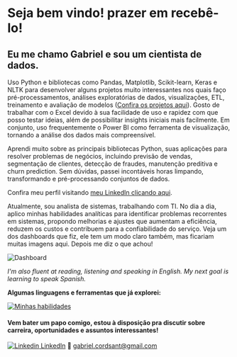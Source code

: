 # Seja bem vindo! prazer em recebê-lo!
## Eu me chamo Gabriel e sou um cientista de dados.

Uso Python e bibliotecas como Pandas, Matplotlib, Scikit-learn, Keras e NLTK para desenvolver alguns projetos muito interessantes nos quais faço pré-processamentos, análises exploratórias de dados, visualizações, ETL, treinamento e avaliação de modelos ([Confira os projetos aqui](https://github.com/gabscor/data-science-projects)). Gosto de trabalhar com o Excel devido à sua facilidade de uso e rapidez com que posso testar ideias, além de possibilitar insights iniciais mais facilmente. Em conjunto, uso frequentemente o Power BI como ferramenta de visualização, tornando a análise dos dados mais compreensível.  

Aprendi muito sobre as principais bibliotecas Python, suas aplicações para resolver problemas de negócios, incluindo previsão de vendas, segmentação de clientes, detecção de fraudes, manutenção preditiva e churn prediction. Sem dúvidas, passei incontáveis horas limpando, transformando e pré-processando conjuntos de dados. 

Confira meu perfil visitando [meu LinkedIn clicando aqui](https://www.linkedin.com/in/gabrielcsantos1/).

Atualmente, sou analista de sistemas, trabalhando com TI. No dia a dia, aplico minhas habilidades analíticas para identificar problemas recorrentes em sistemas, propondo melhorias e ajustes que aumentam a eficiência, reduzem os custos e contribuem para a confiabilidade do serviço. Veja um dos dashboards que fiz, ele tem um modo claro também, mas ficariam muitas imagens aqui. Depois me diz o que achou!

![Dashboard](https://drive.google.com/uc?export=view&id=17DbikOAbp-OsPl32Nt5FQTZyBnNd708s)

_I'm also fluent at reading, listening and speaking in English. My next goal is learning to speak Spanish._

**Algumas linguagens e ferramentas que já explorei:**  

[![Minhas habilidades](https://skillicons.dev/icons?i=py,cpp,mysql,postgres,html,css,js,git,vscode)](https://skillicons.dev/)
#### Vem bater um papo comigo, estou à disposição pra discutir sobre carreira, oportunidades e assuntos interessantes!

[![Linkedin](https://i.stack.imgur.com/gVE0j.png) LinkedIn](https://www.linkedin.com/in/gabrielcsantos1/)
📧 gabriel.cordsant@gmail.com

